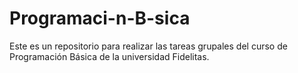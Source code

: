 # Programaci-n-B-sica
Este es un repositorio para realizar las tareas grupales del curso de Programación Básica de la universidad Fidelitas.
